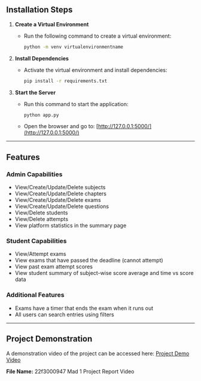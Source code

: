 ## Installation Steps

1. **Create a Virtual Environment**
   - Run the following command to create a virtual environment:
     ```sh
     python -m venv virtualenvironmentname
     ```

2. **Install Dependencies**
   - Activate the virtual environment and install dependencies:
     ```sh
     pip install -r requirements.txt
     ```

3. **Start the Server**
   - Run this command to start the application:
     ```sh
     python app.py
     ```
   - Open the browser and go to: [http://127.0.0.1:5000/](http://127.0.0.1:5000/)

---

## Features

### **Admin Capabilities**
- View/Create/Update/Delete subjects
- View/Create/Update/Delete chapters
- View/Create/Update/Delete exams
- View/Create/Update/Delete questions
- View/Delete students
- View/Delete attempts
- View platform statistics in the summary page

### **Student Capabilities**
- View/Attempt exams
- View exams that have passed the deadline (cannot attempt)
- View past exam attempt scores
- View student summary of subject-wise score average and time vs score data

### **Additional Features**
- Exams have a timer that ends the exam when it runs out
- All users can search entries using filters

---

## **Project Demonstration**
A demonstration video of the project can be accessed here:
[Project Demo Video](https://drive.google.com/file/d/1E2IQemqCWRfqfiRJL5xxy60tJ98K11sy/view?usp=sharing)

**File Name:** 22f3000947 Mad 1 Project Report Video
